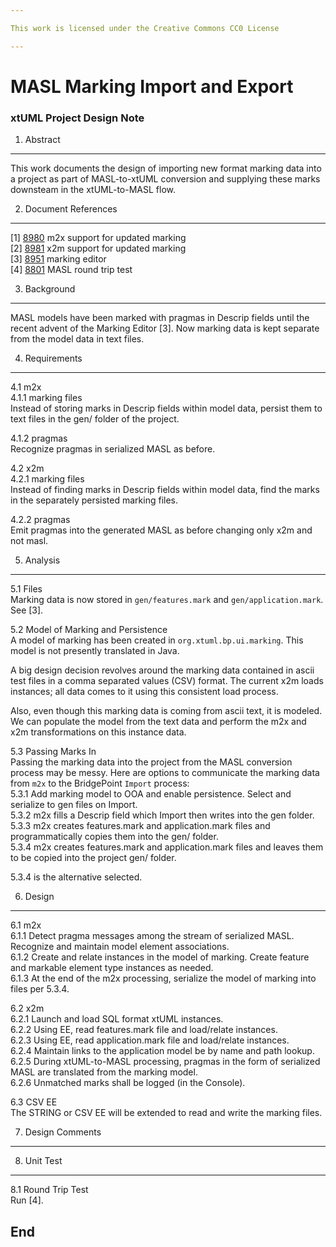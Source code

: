 ```yaml
---

This work is licensed under the Creative Commons CC0 License

---
```


# MASL Marking Import and Export
### xtUML Project Design Note

1. Abstract
-----------
This work documents the design of importing new format marking data into
a project as part of MASL-to-xtUML conversion and supplying these marks
downsteam in the xtUML-to-MASL flow.

2. Document References
----------------------
[1] [8980](https://support.onefact.net/redmine/issues/8980) m2x support for updated marking  
[2] [8981](https://support.onefact.net/redmine/issues/8981) x2m support for updated marking  
[3] [8951](https://support.onefact.net/redmine/issues/8951) marking editor  
[4] [8801](https://support.onefact.net/redmine/issues/8801) MASL round trip test  

3. Background
-------------
MASL models have been marked with pragmas in Descrip fields until the
recent advent of the Marking Editor [3].  Now marking data is kept
separate from the model data in text files.

4. Requirements
---------------
4.1 m2x  
4.1.1 marking files  
Instead of storing marks in Descrip fields within model data, persist
them to text files in the gen/ folder of the project.

4.1.2 pragmas  
Recognize pragmas in serialized MASL as before.

4.2 x2m  
4.2.1 marking files  
Instead of finding marks in Descrip fields within model data, find
the marks in the separately persisted marking files.

4.2.2 pragmas  
Emit pragmas into the generated MASL as before changing only x2m and not masl.

5. Analysis
-----------
5.1 Files  
Marking data is now stored in `gen/features.mark` and `gen/application.mark`.
See [3].

5.2 Model of Marking and Persistence  
A model of marking has been created in `org.xtuml.bp.ui.marking`.  This model
is not presently translated in Java.

A big design decision revolves around the marking data contained in ascii
test files in a comma separated values (CSV) format.  The current x2m loads
instances; all data comes to it using this consistent load process.

Also, even though this marking data is coming from ascii text, it is
modeled.  We can populate the model from the text data and perform
the m2x and x2m transformations on this instance data.

5.3 Passing Marks In  
Passing the marking data into the project from the MASL conversion process
may be messy.  Here are options to communicate the marking data from `m2x`
to the BridgePoint `Import` process:  
5.3.1 Add marking model to OOA and enable persistence.  Select and serialize
to gen files on Import.  
5.3.2 m2x fills a Descrip field which Import then writes into the gen folder.  
5.3.3 m2x creates features.mark and application.mark files and programmatically
copies them into the gen/ folder.  
5.3.4 m2x creates features.mark and application.mark files and leaves them
to be copied into the project gen/ folder.

5.3.4 is the alternative selected.

6. Design
---------
6.1 m2x  
6.1.1 Detect pragma messages among the stream of serialized MASL.  Recognize
and maintain model element associations.  
6.1.2 Create and relate instances in the model of marking.  Create feature
and markable element type instances as needed.  
6.1.3 At the end of the m2x processing, serialize the model of marking
into files per 5.3.4.  

6.2 x2m  
6.2.1 Launch and load SQL format xtUML instances.  
6.2.2 Using EE, read features.mark file and load/relate instances.  
6.2.3 Using EE, read application.mark file and load/relate instances.  
6.2.4 Maintain links to the application model be by name and path lookup.  
6.2.5 During xtUML-to-MASL processing, pragmas in the form of serialized
MASL are translated from the marking model.  
6.2.6 Unmatched marks shall be logged (in the Console).  

6.3 CSV EE  
The STRING or CSV EE will be extended to read and write the marking files.

7. Design Comments
------------------

8. Unit Test
------------
8.1 Round Trip Test  
Run [4].

End
---

